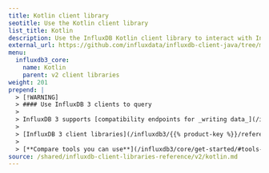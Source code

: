 ```yaml
---
title: Kotlin client library
seotitle: Use the Kotlin client library
list_title: Kotlin
description: Use the InfluxDB Kotlin client library to interact with InfluxDB.
external_url: https://github.com/influxdata/influxdb-client-java/tree/master/client-kotlin
menu:
  influxdb3_core:
    name: Kotlin
    parent: v2 client libraries
weight: 201
prepend: |
  > [!WARNING]
  > #### Use InfluxDB 3 clients to query
  > 
  > InfluxDB 3 supports [compatibility endpoints for _writing data_](/influxdb3/{{% product-key %}}/write-data/compatibility-apis/) using InfluxDB v2 and v1 tools. However, the `/api/v2/query` API endpoint and associated tooling, such as InfluxDB v2 client libraries and the `influx` CLI, _can't query_ data stored in {{% product-name %}}.
  > 
  > [InfluxDB 3 client libraries](/influxdb3/{{% product-key %}}/reference/client-libraries/v3/) are available that integrate with your code to write and query data stored in {{% product-name %}}.
  > 
  > [**Compare tools you can use**](/influxdb3/core/get-started/#tools-to-use) to interact with {{% product-name %}}.
source: /shared/influxdb-client-libraries-reference/v2/kotlin.md
---
```


<!-- The content for this page is at
// SOURCE content/shared/influxdb-client-libraries-reference/v2/kotlin.md
-->